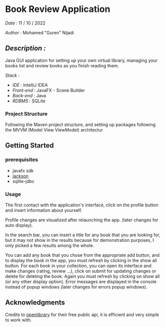 # Book Review Application

*Date :* 11 / 10 / 2022

*Author :* Mohamed "Guren" Nijadi

## ***Description :***

Java GUI application for setting up your own virtual library, managing your books list and review books as you finish reading them.

*Stack :*

* *IDE :* IntelliJ IDEA
* *Front-end :* JavaFX - Scene Builder
* *Back-end :* Java
* *RDBMS :* SQLite

### Project Structure

Following the Maven project structure, and setting up packages following the MVVM (Model View ViewModel) architectur

## Getting Started

### **prerequisites**

* javafx sdk
* [jackson](https://jar-download.com/artifacts/com.fasterxml.jackson.core)
* sqlite-jdbc

### **Usage**

The first contact with the application's interface, click on the profile button and insert information about yourself.

Profile changes are visualized after relaunching the app. (later changes for auto display).

In the search bar, you can insert a title for any book that you are looking for, but it may not show in the results because for demonstration purposes, I only picked a few results among the whole.

You can add any book that you chose from the appropriate add button, and to display the book in the app, you must refresh by clicking in the show all button.
For each book in your collection, you can open its interface and make changes (rating, review ...), click on submit for updating changes or delete for deleting the book.
Again you must refresh by clicking on show all (or any other display option).
Error messages are displayed in the console instead of popup windows (later changes for errors popup windows).

## Acknowledgments

Credits to [openlibrary](openlibrary.org) for their free public api, it is efficient and very simple to work with.
